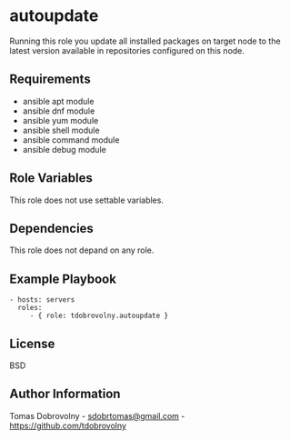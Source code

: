autoupdate
==========

Running this role you update all installed packages on target node to the latest version available in repositories configured on this node.

Requirements
------------

 - ansible apt module
 - ansible dnf module
 - ansible yum module
 - ansible shell module
 - ansible command module
 - ansible debug module

Role Variables
--------------

This role does not use settable variables.

Dependencies
------------

This role does not depand on any role.

Example Playbook
----------------

    - hosts: servers
      roles:
         - { role: tdobrovolny.autoupdate }

License
-------

BSD

Author Information
------------------

Tomas Dobrovolny - sdobrtomas@gmail.com - https://github.com/tdobrovolny
